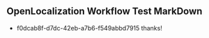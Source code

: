 ## OpenLocalization Workflow Test MarkDown
* f0dcab8f-d7dc-42eb-a7b6-f549abbd7915 thanks!

<!--HONumber=Jul16_HO2-->


